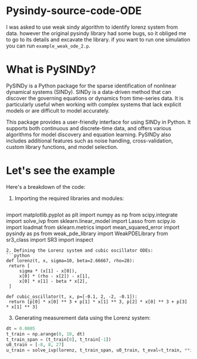 # Pysindy-source-code-ODE

I was asked to use weak sindy algorithm to identify lorenz system from data. 
however the original pysindy library had some bugs, so it obliged me to go to its details and
excavate the library. if you want to run one simulation you can run `example_weak_ode_2.p`.

# What is PySINDy?

PySINDy is a Python package for the sparse identification of nonlinear dynamical systems (SINDy). SINDy is a data-driven method that can discover the governing equations or dynamics from time-series data. It is particularly useful when working with complex systems that lack explicit models or are difficult to model accurately.

This package provides a user-friendly interface for using SINDy in Python. It supports both continuous and discrete-time data, and offers various algorithms for model discovery and equation learning. PySINDy also includes additional features such as noise handling, cross-validation, custom library functions, and model selection.

# Let's see the example
 Here's a breakdown of the code:

1. Importing the required libraries and modules:
   ```python
import matplotlib.pyplot as plt
import numpy as np
from scipy.integrate import solve_ivp
from sklearn.linear_model import Lasso
from scipy.io import loadmat
from sklearn.metrics import mean_squared_error
import pysindy as ps
from weak_pde_library import WeakPDELibrary
from sr3_class import SR3
import inspect
   ```
2. Defining the Lorenz system and cubic oscillator ODEs:
```python
def lorenz(t, x, sigma=10, beta=2.66667, rho=28):
    return [
        sigma * (x[1] - x[0]),
        x[0] * (rho - x[2]) - x[1],
        x[0] * x[1] - beta * x[2],
    ]

def cubic_oscillator(t, x, p=[-0.1, 2, -2, -0.1]):
    return [p[0] * x[0] ** 3 + p[1] * x[1] ** 3, p[2] * x[0] ** 3 + p[3] * x[1] ** 3]
```
3. Generating measurement data using the Lorenz system:
```python
dt = 0.0005
t_train = np.arange(0, 10, dt)
t_train_span = (t_train[0], t_train[-1])
u0_train = [-8, 8, 27]
u_train = solve_ivp(lorenz, t_train_span, u0_train, t_eval=t_train, **integrator_keywords).y.T
```
